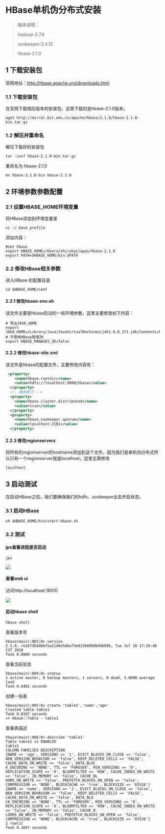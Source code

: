 # HBase单机伪分布式安装

> 版本说明：
>
> hadoop-2.7.6
>
> zookeeper-3.4.13
>
> hbase-2.1.0

## 1 下载安装包

官网地址：http://hbase.apache.org/downloads.html

### 1.1 下载安装包

在官网下载相应版本的安装包，这里下载的是hbase-2.1.0版本。

```shell
wget http://mirror.bit.edu.cn/apache/hbase/2.1.0/hbase-2.1.0-bin.tar.gz
```

### 1.2 解压并重命名

解压下载好的安装包

```shell
tar -zxvf hbase-2.1.0-bin.tar.gz
```

重命名为 hbase-2.1.0

```shell
mv hbase-2.1.0-bin hbase-2.1.0
```

## 2 环境参数参数配置

### 2.1 设置HBASE_HOME环境变量

将HBase添加到环境变量里

```shell
vi ~/.base_profile
```

添加内容：

```shell
#set hbase
export HBASE_HOME=/Users/shirukai/apps/hbase-2.1.0
export PATH=$HBASE_HOME/bin:$PATH
```

### 2.2 修改HBase相关参数

进入HBase 的配置目录

```shell
cd $HBASE_HOME/conf
```

#### 2.2.1 修改hbase-env.sh

该文件主要是hbase启动的一些环境参数，这里主要修改如下内容：

```shell
# 导出JAVA_HOME
export JAVA_HOME=/Library/Java/JavaVirtualMachines/jdk1.8.0_171.jdk/Contents/Home
# 不使用HBase管理ZK
export HBASE_MANAGES_ZK=false
```

#### 2.2.2 修改hbase-site.xml

该文件是hbase的配置文件，主要修改内容有：

```xml
 <property>
    <name>hbase.rootdir</name>
    <value>hdfs://localhost:9000/hbase</value>
  </property>
  <!--集群模式 -->
  <property>
    <name>hbase.cluster.distributed</name>
    <value>true</value>
  </property>
  <property>
    <name>hbase.zookeeper.quorum</name>
    <value>localhost:2181</value>
  </property>

```

#### 2.2.3 修改regionservers

将所有的regionserver的hostname添加到这个文件，因为我们是单机伪分布式所以只有一个regionserver就是localhost，这里无需修改

```shell
localhost
```

## 3 启动测试

在启动HBase之前，我们要确保我们的hdfs、zookeeper出去开启状态。

### 3.1 启动HBase

```shell
sh $HBASE_HOME/bin/start-hbase.sh
```

### 3.2 测试

#### jps查看进程是否启动

```shell
jps
```

![](http://shirukai.gitee.io/images/bbad5b8570fc3a41351d7fe91ffd8fd6.jpg)

#### 查看web ui

访问http://localhost:16010

![](http://shirukai.gitee.io/images/e5ce53ab1e5a918d94dedd06fa1bf7ad.jpg)

#### 启动hbase shell

```shell
hbase shell
```

查看版本号

```shell
hbase(main):003:0> version
2.1.0, re1673bb0bbfea21d6e5dba73e013b09b8b49b89b, Tue Jul 10 17:26:48 CST 2018
Took 0.0004 seconds
```

查看当前状态

```shell
hbase(main):004:0> status
1 active master, 0 backup masters, 1 servers, 0 dead, 3.0000 average load
Took 0.6481 seconds
```

创建一张表

```shell
hbase(main):005:0> create 'table1','name','age'
Created table table1
Took 0.8107 seconds                                                                                                                                                         
=> Hbase::Table - table1
```

查看表描述

```shell
hbase(main):006:0> describe 'table1'
Table table1 is ENABLED                                                                                                                                                     
table1                                                                                                                                                                      
COLUMN FAMILIES DESCRIPTION                                                                                                                                                 
{NAME => 'age', VERSIONS => '1', EVICT_BLOCKS_ON_CLOSE => 'false', NEW_VERSION_BEHAVIOR => 'false', KEEP_DELETED_CELLS => 'FALSE', CACHE_DATA_ON_WRITE => 'false', DATA_BLOC
K_ENCODING => 'NONE', TTL => 'FOREVER', MIN_VERSIONS => '0', REPLICATION_SCOPE => '0', BLOOMFILTER => 'ROW', CACHE_INDEX_ON_WRITE => 'false', IN_MEMORY => 'false', CACHE_BL
OOMS_ON_WRITE => 'false', PREFETCH_BLOCKS_ON_OPEN => 'false', COMPRESSION => 'NONE', BLOCKCACHE => 'true', BLOCKSIZE => '65536'}                                            
{NAME => 'name', VERSIONS => '1', EVICT_BLOCKS_ON_CLOSE => 'false', NEW_VERSION_BEHAVIOR => 'false', KEEP_DELETED_CELLS => 'FALSE', CACHE_DATA_ON_WRITE => 'false', DATA_BLO
CK_ENCODING => 'NONE', TTL => 'FOREVER', MIN_VERSIONS => '0', REPLICATION_SCOPE => '0', BLOOMFILTER => 'ROW', CACHE_INDEX_ON_WRITE => 'false', IN_MEMORY => 'false', CACHE_B
LOOMS_ON_WRITE => 'false', PREFETCH_BLOCKS_ON_OPEN => 'false', COMPRESSION => 'NONE', BLOCKCACHE => 'true', BLOCKSIZE => '65536'}                                           
2 row(s)
Took 0.1657 seconds 
```






